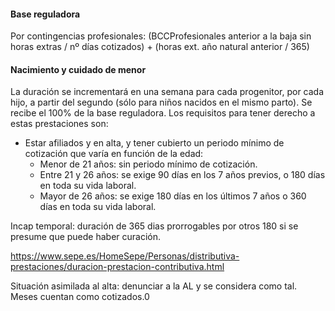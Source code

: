 #### Base reguladora
Por contingencias profesionales: 
(BCCProfesionales anterior a la baja sin horas extras / nº días cotizados) + (horas ext. año natural anterior / 365)

#### Nacimiento y cuidado de menor
La duración se incrementará en una semana para cada progenitor, por cada hijo, a partir del segundo (sólo para niños nacidos en el mismo parto).
Se recibe el 100% de la base reguladora. Los requisitos para tener derecho a estas prestaciones son: 
- Estar afiliados y en alta, y tener cubierto un periodo mínimo de cotización que varía en función de la edad: 
	- Menor de 21 años: sin periodo mínimo de cotización.
	- Entre 21 y 26 años: se exige 90 días en los 7 años previos, o 180 días en toda su vida laboral.
	- Mayor de 26 años: se exige 180 días en los últimos 7 años o 360 días en toda su vida laboral.

Incap temporal: duración de 365 dias prorrogables por otros 180 si se presume que puede haber curación.

https://www.sepe.es/HomeSepe/Personas/distributiva-prestaciones/duracion-prestacion-contributiva.html

Situación asimilada al alta: denunciar a la AL y se considera como tal. Meses cuentan como cotizados.0